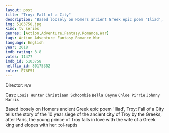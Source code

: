 ```yaml
---
layout: post
title: "Troy: Fall of a City"
description: "Based loosely on Homers ancient Greek epic poem 'Iliad', Troy: Fall of a City tells the story of the 10 year siege of the ancient city of Troy by the Greeks, after Paris, the young prince of Troy falls in love with the wife of a Greek king and elopes with her..."
img: 5103758.jpg
kind: tv series
genres: [Action,Adventure,Fantasy,Romance,War]
tags: Action Adventure Fantasy Romance War 
language: English
year: 2018
imdb_rating: 3.8
votes: 11477
imdb_id: 5103758
netflix_id: 80175352
color: E76F51
---
```

Director: `N/A`  

Cast: `Louis Hunter` `Christiaan Schoombie` `Bella Dayne` `Chloe Pirrie` `Johnny Harris` 

Based loosely on Homers ancient Greek epic poem 'Iliad', Troy: Fall of a City tells the story of the 10 year siege of the ancient city of Troy by the Greeks, after Paris, the young prince of Troy falls in love with the wife of a Greek king and elopes with her.::ol-raptis